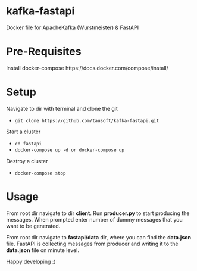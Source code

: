 # kafka-fastapi
Docker file for ApacheKafka (Wurstmeister) &amp; FastAPI


<h1>Pre-Requisites</h1>
Install docker-compose https://docs.docker.com/compose/install/


<h1>Setup</h1>

Navigate to dir with terminal and clone the git


- `git clone https://github.com/tausoft/kafka-fastapi.git`

Start a cluster


- `cd fastapi`
- `docker-compose up -d or docker-compose up`

Destroy a cluster


- `docker-compose stop`



<h1>Usage</h1>
From root dir navigate to dir <b>client</b>. Run <b>producer.py</b> to start producing the messages. When prompted enter number of dummy messages that you want to be generated.

From root dir navigate to <b>fastapi/data</b> dir, where you can find the <b>data.json</b> file. FastAPI is collecting messages from producer and writing it to the <b>data.json</b> file on minute level.

Happy developing :)
